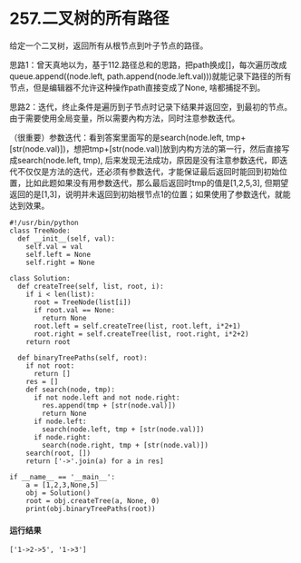 # 257.二叉树的所有路径
给定一个二叉树，返回所有从根节点到叶子节点的路径。

思路1：曾天真地以为，基于112.路径总和的思路，把path换成[]，每次遍历改成queue.append((node.left, path.append(node.left.val)))就能记录下路径的所有节点，但是编辑器不允许这种操作path直接变成了None, 啥都捕捉不到。

思路2：迭代，终止条件是遍历到子节点时记录下结果并返回空，到最初的节点。由于需要使用全局变量，所以需要內构方法，同时注意参数迭代。

（很重要）参数迭代：看到答案里面写的是search(node.left, tmp+[str(node.val)])，想把tmp+[str(node.val)]放到内构方法的第一行，然后直接写成search(node.left, tmp), 后来发现无法成功，原因是没有注意参数迭代，即迭代不仅仅是方法的迭代，还必须有参数迭代，才能保证最后返回时能回到初始位置，比如此题如果没有用参数迭代，那么最后返回时tmp的值是[1,2,5,3], 但期望返回的是[1,3]，说明并未返回到初始根节点1的位置；如果使用了参数迭代，就能达到效果。

    #!/usr/bin/python
    class TreeNode:
      def __init__(self, val):
        self.val = val
        self.left = None
        self.right = None

    class Solution:
      def createTree(self, list, root, i):
        if i < len(list):
          root = TreeNode(list[i])
          if root.val == None:
            return None
          root.left = self.createTree(list, root.left, i*2+1)
          root.right = self.createTree(list, root.right, i*2+2)
        return root

      def binaryTreePaths(self, root):
        if not root:
          return []
        res = []
        def search(node, tmp):
          if not node.left and not node.right:
            res.append(tmp + [str(node.val)])
            return None
          if node.left:
            search(node.left, tmp + [str(node.val)])
          if node.right:
            search(node.right, tmp + [str(node.val)])
        search(root, [])
        return ['->'.join(a) for a in res]

    if __name__ == '__main__':
        a = [1,2,3,None,5]
        obj = Solution()
        root = obj.createTree(a, None, 0)
        print(obj.binaryTreePaths(root))
        
#### 运行结果
    ['1->2->5', '1->3']
